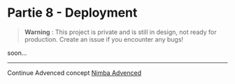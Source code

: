 # Partie 8 - Deployment
> **Warning** : This project is private and is still in design, not ready for production. Create an issue if you encounter any bugs!

soon...
<hr/>
Continue Advenced concept <a href="#https://docs.nimbasolution.com/query-params/" target="_blank">Nimba Advenced</a>